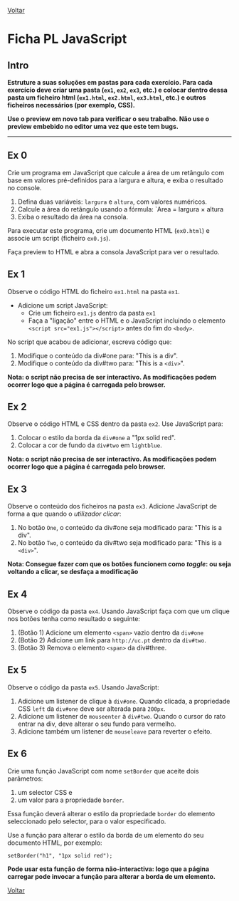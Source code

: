[Voltar](/1.begin.md)
# Ficha PL JavaScript

## Intro

**Estruture a suas soluções em pastas para cada exercício. Para cada exercício deve criar uma pasta (`ex1`, `ex2`, `ex3`, etc.) e colocar dentro dessa pasta um ficheiro html (`ex1.html`, `ex2.html`, `ex3.html`, etc.) e outros ficheiros necessários (por exemplo, CSS).**

__Use o preview em novo tab para verificar o seu trabalho. Não use o preview embebido no editor uma vez que este tem bugs.__

--- 

## Ex 0 
Crie um programa em JavaScript que calcule a área de um retângulo com base em valores pré-definidos para a largura e altura, e exiba o resultado no console.

1. Defina duas variáveis: `largura` e `altura`, com valores numéricos.
1. Calcule a área do retângulo usando a fórmula: `Area = largura × altura
1. Exiba o resultado da área na consola.

Para executar este programa, crie um documento HTML (`ex0.html`) e associe um script (ficheiro `ex0.js`). 

Faça preview to HTML e abra a consola JavaScript para ver o resultado.

## Ex 1

Observe o código HTML do ficheiro `ex1.html` na pasta `ex1`.
- Adicione um script JavaScript:
  - Crie um ficheiro `ex1.js` dentro da pasta `ex1`
  - Faça a "ligação" entre o HTML e o JavaScript incluindo o elemento `<script src="ex1.js"></script>` antes do fim do `<body>`.

No script que acabou de adicionar, escreva código que:
1. Modifique o conteúdo da div#one para: "This is a div".
2. Modifique o conteúdo da div#two para: "This is a `<div>`".


**Nota: o script não precisa de ser interactivo. As modificações podem ocorrer logo que a página é carregada pelo browser.**


## Ex 2
Observe o código HTML e CSS dentro da pasta `ex2`. Use JavaScript para:

1. Colocar o estilo da borda da `div#one` a "1px solid red".  
2. Colocar a cor de fundo da `div#two` em `lightblue`.


**Nota: o script não precisa de ser interactivo. As modificações podem ocorrer logo que a página é carregada pelo browser.**


## Ex 3
Observe o conteúdo dos ficheiros na pasta `ex3`.
Adicione JavaScript de forma a que quando o *utilizador clicar*:

1. No botão `One`, o conteúdo da div#one seja modificado para: "This is a div".
2. No botão `Two`, o conteúdo da div#two seja modificado para: "This is a `<div>`".

**Nota: Consegue fazer com que os botões funcionem como *toggle*: ou seja voltando a clicar, se desfaça a modificação**


## Ex 4
Observe o código da pasta `ex4`. Usando JavaScript faça com que um clique nos botões tenha como resultado o seguinte:
1. (Botão 1) Adicione um elemento `<span>` vazio dentro da `div#one`
2. (Botão 2) Adicione um link para `http://uc.pt` dentro da `div#two`.
3. (Botão 3) Remova o elemento `<span>` da div#three.

## Ex 5
Observe o código da pasta `ex5`. Usando JavaScript:

1. Adicione um listener de clique à `div#one`. Quando clicada, a propriedade CSS `left` da `div#one` deve ser alterada para `200px`.
2. Adicione um listener de `mouseenter` à `div#two`. Quando o cursor do rato entrar na div, deve alterar o seu fundo para vermelho.
3. Adicione também um listener de `mouseleave` para reverter o efeito.

## Ex 6
Crie uma função JavaScript com nome `setBorder` que aceite dois parâmetros: 
1. um selector CSS e
2. um valor para a propriedade `border`.

Essa função deverá alterar o estilo da propriedade `border` do elemento seleccionado pelo selector, para o valor especificado.

Use a função para alterar o estilo da borda de um elemento do seu documento HTML, por exemplo:

`setBorder("h1", "1px solid red");`

**Pode usar esta função de forma não-interactiva: logo que a página carregar pode invocar a função para alterar a borda de um elemento.**

[Voltar](/1.begin.md)